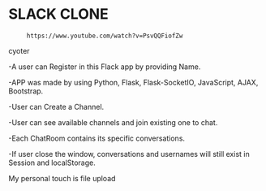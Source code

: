 
# SLACK CLONE 

         
         https://www.youtube.com/watch?v=PsvQQFiofZw

 cyoter 

-A user can Register in this Flack app by providing Name.

-APP was made by using Python, Flask, Flask-SocketIO, JavaScript, AJAX, Bootstrap.

-User can Create a Channel.

-User can see available channels and join existing one to chat.

-Each ChatRoom contains its specific conversations.

-If user close the window, conversations and usernames will still exist in Session and localStorage.

My personal touch is file upload

